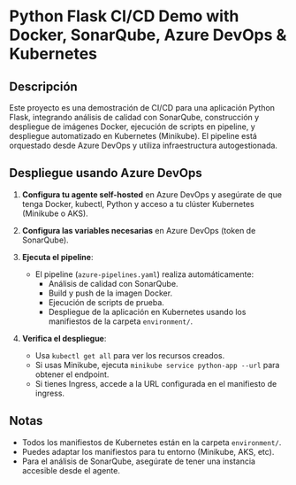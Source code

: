 
# Python Flask CI/CD Demo with Docker, SonarQube, Azure DevOps & Kubernetes

## Descripción

Este proyecto es una demostración de CI/CD para una aplicación Python Flask, integrando análisis de calidad con SonarQube, construcción y despliegue de imágenes Docker, ejecución de scripts en pipeline, y despliegue automatizado en Kubernetes (Minikube). El pipeline está orquestado desde Azure DevOps y utiliza infraestructura autogestionada.

## Despliegue usando Azure DevOps

1. **Configura tu agente self-hosted** en Azure DevOps y asegúrate de que tenga Docker, kubectl, Python y acceso a tu clúster Kubernetes (Minikube o AKS).

2. **Configura las variables necesarias** en Azure DevOps (token de SonarQube).

3. **Ejecuta el pipeline**:
   - El pipeline (`azure-pipelines.yaml`) realiza automáticamente:
     - Análisis de calidad con SonarQube.
     - Build y push de la imagen Docker.
     - Ejecución de scripts de prueba.
     - Despliegue de la aplicación en Kubernetes usando los manifiestos de la carpeta `environment/`.

4. **Verifica el despliegue**:
   - Usa `kubectl get all` para ver los recursos creados.
   - Si usas Minikube, ejecuta `minikube service python-app --url` para obtener el endpoint.
   - Si tienes Ingress, accede a la URL configurada en el manifiesto de ingress.


## Notas

- Todos los manifiestos de Kubernetes están en la carpeta `environment/`.
- Puedes adaptar los manifiestos para tu entorno (Minikube, AKS, etc).
- Para el análisis de SonarQube, asegúrate de tener una instancia accesible desde el agente.
